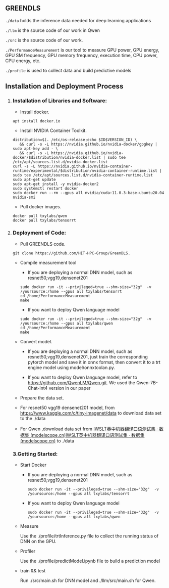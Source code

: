 ## GREENDLS

`./data`  holds the inference data needed for deep learning applications

`./llm` is the source code of our work in Qwen

`./src` is the source code of our work.

`./PerformanceMeasurement` is our tool to measure GPU power, GPU energy, GPU SM frequency, GPU memory frequency, execution time, CPU power, CPU energy, etc.

`./profile` is used to collect data and build predictive models

## Installation and Deployment Process

1. ### Installation of Libraries and Software: 

   - Install docker.

   ```
   apt install docker.io
   ```

   - Install NVIDIA Container Toolkit.

   ```
   distribution=$(. /etc/os-release;echo $ID$VERSION_ID) \
      && curl -s -L https://nvidia.github.io/nvidia-docker/gpgkey | sudo apt-key add - \
      && curl -s -L https://nvidia.github.io/nvidia-docker/$distribution/nvidia-docker.list | sudo tee /etc/apt/sources.list.d/nvidia-docker.list
   curl -s -L https://nvidia.github.io/nvidia-container-runtime/experimental/$distribution/nvidia-container-runtime.list | sudo tee /etc/apt/sources.list.d/nvidia-container-runtime.list
   sudo apt-get update
   sudo apt-get install -y nvidia-docker2
   sudo systemctl restart docker
   sudo docker run --rm --gpus all nvidia/cuda:11.0.3-base-ubuntu20.04 nvidia-smi
   ```

   - Pull docker images.

   ```
   docker pull txylabs/qwen
   docker pull txylabs/tensorrt
   ```

2. ### Deployment of Code:

   - Pull GREENDLS code.

   ```
   git clone https://github.com/HIT-HPC-Group/GreenDLS.
   ```

   - Compile measurement tool

     - If you are deploying a normal DNN model, such as resnet50,vgg19,densenet201

     ```
     sudo docker run -it --privileged=true --shm-size="32g"  -v /yoursource:/home --gpus all txylabs/tensorrt
     cd /home/PerformanceMeasurement
     make
     ```
   
     - If you want to deploy Qwen language model  
   
     ```
     sudo docker run -it --privileged=true --shm-size="32g"  -v /yoursource:/home --gpus all txylabs/qwen
     cd /home/PerformanceMeasurement
     make
     ```
   
   - Convert model.
     - If you are deploying a normal DNN model, such as resnet50,vgg19,densenet201, just train the corresponding pytorch model and save it in onnx  format, then convert it to a trt engine model using model/onnxtoolan.py.
   
     - If you want to deploy Qwen language model, refer to https://github.com/QwenLM/Qwen.git. We used the Qwen-7B-Chat-Int4 version in our paper  	
   
   -  Prepare the data set.  
     - For resnet50 vgg19 densenet201 model, from https://www.kaggle.com/c/tiny-imagenet/data to download data set to the ./data
     - For Qwen ,download data set from [IWSLT英中机器翻译口语测试集 · 数据集 (modelscope.cn)](https://www.modelscope.cn/datasets/iic/IWSLT-English-to-Chinese-Machine-Translation-Spoken/)[IWSLT英中机器翻译口语测试集 · 数据集 (modelscope.cn)](https://www.modelscope.cn/datasets/iic/IWSLT-English-to-Chinese-Machine-Translation-Spoken/) to ./data
   
   
   ### 3.Getting Started:
   
   - Start Docker
   
     - If you are deploying a normal DNN model, such as resnet50,vgg19,densenet201
   
       ```
       sudo docker run -it --privileged=true --shm-size="32g"  -v /yoursource:/home --gpus all txylabs/tensorrt
       ```
   
     - If you want to deploy Qwen language model  
   
       ```
       sudo docker run -it --privileged=true --shm-size="32g"  -v /yoursource:/home --gpus all txylabs/qwen
       ```
   
   - Measure
   
     Use the ./profile/trtInference.py file to collect the running status of DNN on the GPU.
   
   - Profiler
   
     Use the ./profile/predictModel.ipynb file to build a prediction model
   
   - train && test
   
     Run ./src/main.sh for DNN model and ./llm/src/main.sh for Qwen.

​			 